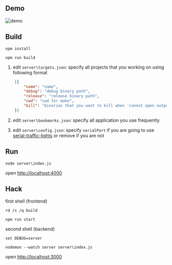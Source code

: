 ## Demo

![demo](http://mugiseyebrows.github.io/img/cpp-compile-on-save.gif)

## Build

`npm install`

`npm run build`

1) edit `server\targets.json`: specify all projects that you working on using following format

```json
    [{
        "name": "name",
        "debug": "debug binary path",
        "release": "release binary path",
        "cwd": "cwd for make",
        "kill": "binaries that you want to kill when 'cannot open output' error happen"
    }]
```

2) edit `server\bookmarks.json`: specify all application you use frequently

3) edit `server\config.json`: specify `serialPort` if you are going to use [serial-traffic-lights](https://github.com/mugiseyebrows/serial-traffic-lights) or remove if you are not

## Run

`node server\index.js`

open [http://localhost:4000](http://localhost:4000)

## Hack 

first shell (frontend)

`rd /s /q build`

`npm run start`

second shell (backend)

`set DEBUG=server`

`nodemon --watch server server\index.js`

open [http://localhost:3000](http://localhost:3000)